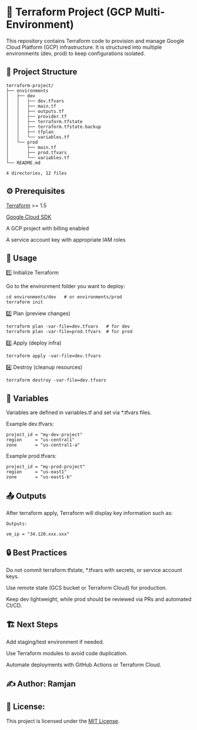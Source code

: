 # 🚀 Terraform Project (GCP Multi-Environment)

This repository contains Terraform code to provision and manage Google Cloud Platform (GCP) infrastructure.
It is structured into multiple environments (dev, prod) to keep configurations isolated.
## 📂 Project Structure

```
terraform-project/
├── environments
│   ├── dev
│   │   ├── dev.tfvars
│   │   ├── main.tf
│   │   ├── outputs.tf
│   │   ├── provider.tf
│   │   ├── terraform.tfstate
│   │   ├── terraform.tfstate.backup
│   │   ├── tfplan
│   │   └── variables.tf
│   └── prod
│       ├── main.tf
│       ├── prod.tfvars
│       └── variables.tf
└── README.md

4 directories, 12 files
```
## ⚙️ Prerequisites

[Terraform](https://developer.hashicorp.com/terraform) >= 1.5

[Google Cloud SDK](https://cloud.google.com/sdk/docs/install-sdk)

A GCP project with billing enabled

A service account key with appropriate IAM roles

## 🚀 Usage
1️⃣ Initialize Terraform

Go to the environment folder you want to deploy:

```
cd environments/dev   # or environments/prod
terraform init

```

2️⃣ Plan (preview changes)
```
terraform plan -var-file=dev.tfvars   # for dev
terraform plan -var-file=prod.tfvars  # for prod
```

3️⃣ Apply (deploy infra)
```
terraform apply -var-file=dev.tfvars
```
4️⃣ Destroy (cleanup resources)
```
terraform destroy -var-file=dev.tfvars
```
## 📌 Variables

Variables are defined in variables.tf and set via *.tfvars files.

Example dev.tfvars:
```
project_id = "my-dev-project"
region     = "us-central1"
zone       = "us-central1-a"
```
Example prod.tfvars:
```
project_id = "my-prod-project"
region     = "us-east1"
zone       = "us-east1-b"
```
## 📤 Outputs

After terraform apply, Terraform will display key information such as:
```
Outputs:

vm_ip = "34.120.xxx.xxx"
```
## 🔒 Best Practices

Do not commit terraform.tfstate, *.tfvars with secrets, or service account keys.

Use remote state (GCS bucket or Terraform Cloud) for production.

Keep dev lightweight, while prod should be reviewed via PRs and automated CI/CD.

## 🏗️ Next Steps

Add staging/test environment if needed.

Use Terraform modules to avoid code duplication.

Automate deployments with GitHub Actions or Terraform Cloud.

## ✍️ Author: Ramjan
## 📌 License: 
This project is licensed under the [MIT License](./LICENSE).

